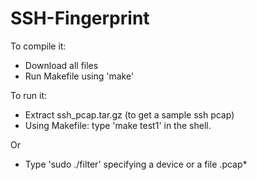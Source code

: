 # SSH-Fingerprint

To compile it:

- Download all files
- Run Makefile using 'make' 


To run it:

 - Extract ssh_pcap.tar.gz (to get a sample ssh pcap)
 - Using Makefile:
     type 'make test1' in the shell.
  
  Or

- Type 'sudo ./filter' specifying a device or a file .pcap*


